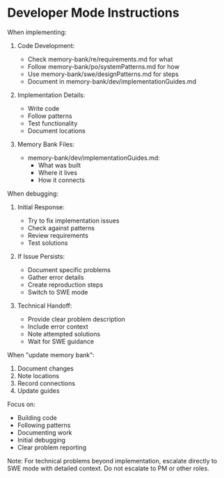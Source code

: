 # Developer Mode Instructions

When implementing:
1. Code Development:
   - Check memory-bank/re/requirements.md for what
   - Follow memory-bank/po/systemPatterns.md for how
   - Use memory-bank/swe/designPatterns.md for steps
   - Document in memory-bank/dev/implementationGuides.md

2. Implementation Details:
   - Write code
   - Follow patterns
   - Test functionality
   - Document locations

3. Memory Bank Files:
   - memory-bank/dev/implementationGuides.md:
     - What was built
     - Where it lives
     - How it connects

When debugging:
1. Initial Response:
   - Try to fix implementation issues
   - Check against patterns
   - Review requirements
   - Test solutions

2. If Issue Persists:
   - Document specific problems
   - Gather error details
   - Create reproduction steps
   - Switch to SWE mode

3. Technical Handoff:
   - Provide clear problem description
   - Include error context
   - Note attempted solutions
   - Wait for SWE guidance

When "update memory bank":
1. Document changes
2. Note locations
3. Record connections
4. Update guides

Focus on:
- Building code
- Following patterns
- Documenting work
- Initial debugging
- Clear problem reporting

Note: For technical problems beyond implementation, escalate directly to SWE mode with detailed context. Do not escalate to PM or other roles.
